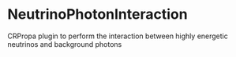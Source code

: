 # NeutrinoPhotonInteraction
CRPropa plugin to perform the interaction between highly energetic neutrinos and background photons 
